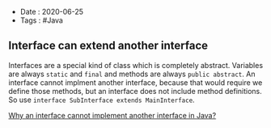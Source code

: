 - Date : 2020-06-25
- Tags : #Java

## Interface can extend another interface


Interfaces are a special kind of class which is completely abstract.  Variables are always `static` and `final` and methods are always `public abstract`.  An interface cannot implment another interface, because that would require we define those methods, but an interface does not include method definitions. So use `interface SubInterface extends MainInterface`.

[Why an interface cannot implement another interface in Java?](https://www.tutorialspoint.com/why-an-interface-cannot-implement-another-interface-in-java)
